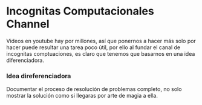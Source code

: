 # Incognitas Computacionales Channel

Videos en youtube hay por millones, así que ponernos a hacer más solo por hacer
puede resultar una tarea poco útil, por ello al fundar el canal de incognitas
comptuaciones, es claro que tenemos que basarnos en una idea diferenciadora.

### Idea direferenciadora

Documentar el proceso de resolución de problemas completo, no solo mostrar
la solución como si llegaras por arte de magia a ella.

